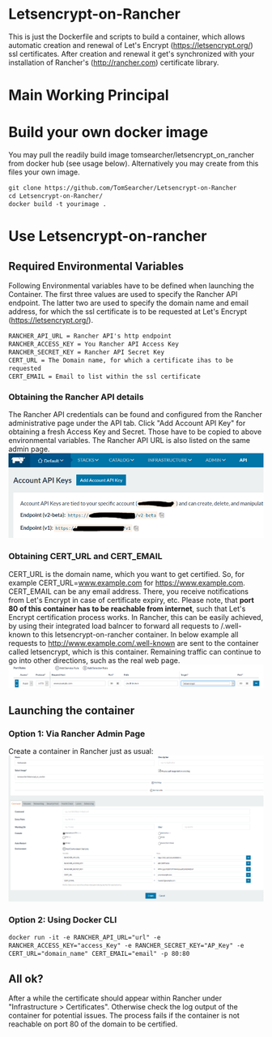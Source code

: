 # Letsencrypt-on-Rancher
This is just the Dockerfile and scripts to build a container, which allows automatic creation and renewal of Let's Encrypt (https://letsencrypt.org/) ssl certificates. After creation and renewal it get's synchronized with your installation of Rancher's (http://rancher.com) certificate library.  

# Main Working Principal


# Build your own docker image 
You may pull the readily build image tomsearcher/letsencrypt_on_rancher from docker hub (see usage below).
Alternatively you may create from this files your own image.

```
git clone https://github.com/TomSearcher/Letsencrypt-on-Rancher
cd Letsencrypt-on-Rancher/
docker build -t yourimage .
```

# Use Letsencrypt-on-rancher

## Required Environmental Variables
Following Environmental variables have to be defined when launching the Container. The first three values are used to specify the Rancher API endpoint. The latter two are used to specify the domain name and email address, for which the ssl certificate is to be requested at Let's Encrypt (https://letsencrypt.org/).

```
RANCHER_API_URL = Rancher API's http endpoint 
RANCHER_ACCESS_KEY = You Rancher API Access Key
RANCHER_SECRET_KEY = Rancher API Secret Key
CERT_URL = The Domain name, for which a certificate ihas to be requested
CERT_EMAIL = Email to list within the ssl certificate
```
### Obtaining the Rancher API details

The Rancher API credentials can be found and configured from the Rancher administrative page under the API tab. Click "Add Account API Key" for obtaining a fresh Access Key and Secret. Those have to be copied to above environmental variables. The Rancher API URL is also listed on the same admin page.
![alt tag](https://raw.githubusercontent.com/TomSearcher/Letsencrypt-on-Rancher/master/rancher_api.PNG)

### Obtaining CERT_URL and CERT_EMAIL

CERT_URL is the domain name, which you want to get certified. So, for example CERT_URL=www.example.com for https://www.example.com. CERT_EMAIL can be any email address. There, you receive notifications from Let's Encrypt in case of certificate expiry, etc. Please note,  that **port 80 of this container has to be reachable from internet**, such that Let's Encrypt certification process works.
In Rancher, this can be easily achieved, by using their integrated load balncer to forward all requests to /.well-known to this letsencrypt-on-rancher container. In below example all requests to http://www.example.com/.well-known are sent to the container called letsencrypt, which is this container. Remaining traffic can continue to go into other directions, such as the real web page.
![alt tag](https://raw.githubusercontent.com/TomSearcher/Letsencrypt-on-Rancher/master/rancher_lb.PNG)

## Launching the container

### Option 1: Via Rancher Admin Page
Create a container in Rancher just as usual:
![alt tag](https://raw.githubusercontent.com/TomSearcher/Letsencrypt-on-Rancher/master/rancher_example.PNG)

### Option 2: Using Docker CLI
```
docker run -it -e RANCHER_API_URL="url" -e RANCHER_ACCESS_KEY="access_Key" -e RANCHER_SECRET_KEY="AP_Key" -e CERT_URL="domain_name" CERT_EMAIL="email" -p 80:80
```

## All ok?
After a while the certificate should appear within Rancher under "Infrastructure > Certificates". Otherwise check the log output of the container for potential issues. The process fails if the container is not reachable on port 80 of the domain to be certified.
